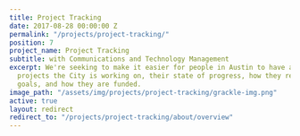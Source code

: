 ```yaml
---
title: Project Tracking
date: 2017-08-28 00:00:00 Z
permalink: "/projects/project-tracking/"
position: 7
project_name: Project Tracking
subtitle: with Communications and Technology Management
excerpt: We're seeking to make it easier for people in Austin to have a sense of what
  projects the City is working on, their state of progress, how they relate to critical
  goals, and how they are funded.
image_path: "/assets/img/projects/project-tracking/grackle-img.png"
active: true
layout: redirect
redirect_to: "/projects/project-tracking/about/overview"
---
```


